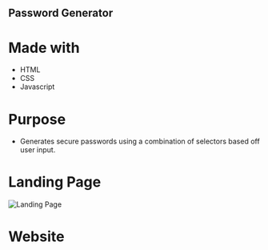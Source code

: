 ## Password Generator 

# Made with 
* HTML
* CSS 
* Javascript

# Purpose
* Generates secure passwords using a combination of selectors based off user input.

# Landing Page
![Landing Page](./password-generator/assets/images/landing-page.png)

# Website 
